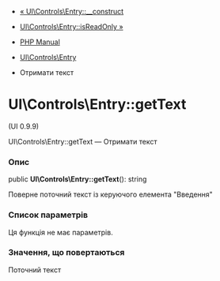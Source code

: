 - [«
UI\Controls\Entry::\_\_construct](ui-controls-entry.construct.md)
- [UI\Controls\Entry::isReadOnly »](ui-controls-entry.isreadonly.md)

- [PHP Manual](index.md)
- [UI\Controls\Entry](class.ui-controls-entry.md)
- Отримати текст

# UI\Controls\Entry::getText

(UI 0.9.9)

UI\Controls\Entry::getText — Отримати текст

### Опис

public **UI\Controls\Entry::getText**(): string

Поверне поточний текст із керуючого елемента "Введення"

### Список параметрів

Ця функція не має параметрів.

### Значення, що повертаються

Поточний текст
